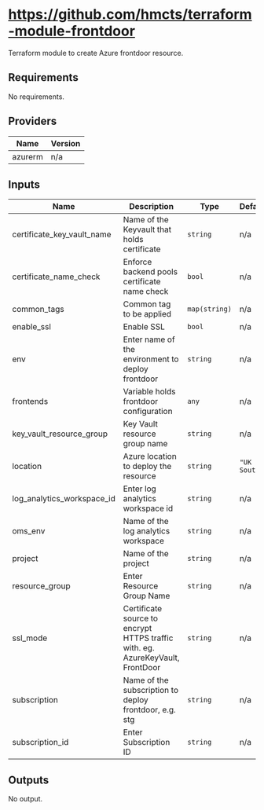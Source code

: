 # https://github.com/hmcts/terraform-module-frontdoor

Terraform module to create Azure frontdoor resource.

## Requirements

No requirements.

## Providers

| Name | Version |
|------|---------|
| azurerm | n/a |

## Inputs

| Name | Description | Type | Default | Required |
|------|-------------|------|---------|:--------:|
| certificate\_key\_vault\_name | Name of the Keyvault that holds certificate | `string` | n/a | yes |
| certificate\_name\_check | Enforce backend pools certificate name check | `bool` | n/a | yes |
| common\_tags | Common tag to be applied | `map(string)` | n/a | yes |
| enable\_ssl | Enable SSL | `bool` | n/a | yes |
| env | Enter name of the environment to deploy frontdoor | `string` | n/a | yes |
| frontends | Variable holds frontdoor configuration | `any` | n/a | yes |
| key\_vault\_resource\_group | Key Vault resource group name | `string` | n/a | yes |
| location | Azure location to deploy the resource | `string` | `"UK South"` | no |
| log\_analytics\_workspace\_id | Enter log analytics workspace id | `string` | n/a | yes |
| oms\_env | Name of the log analytics workspace | `string` | n/a | yes |
| project | Name of the project | `string` | n/a | yes |
| resource\_group | Enter Resource Group Name | `string` | n/a | yes |
| ssl\_mode | Certificate source to encrypt HTTPS traffic with. eg. AzureKeyVault, FrontDoor | `string` | n/a | yes |
| subscription | Name of the subscription to deploy frontdoor, e.g. stg | `string` | n/a | yes |
| subscription\_id | Enter Subscription ID | `string` | n/a | yes |

## Outputs

No output.


